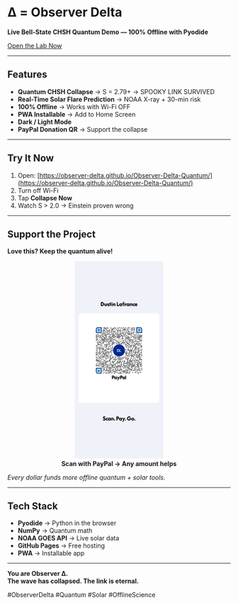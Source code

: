 # Δ = Observer Delta

**Live Bell-State CHSH Quantum Demo — 100% Offline with Pyodide**

[Open the Lab Now](https://observer-delta.github.io/Observer-Delta-Quantum/)

---

## Features

- **Quantum CHSH Collapse** → S = 2.79+ → SPOOKY LINK SURVIVED  
- **Real-Time Solar Flare Prediction** → NOAA X-ray + 30-min risk  
- **100% Offline** → Works with Wi-Fi OFF  
- **PWA Installable** → Add to Home Screen  
- **Dark / Light Mode**  
- **PayPal Donation QR** → Support the collapse

---

## Try It Now

1. Open: [https://observer-delta.github.io/Observer-Delta-Quantum/](https://observer-delta.github.io/Observer-Delta-Quantum/)  
2. Turn off Wi-Fi  
3. Tap **Collapse Now**  
4. Watch S > 2.0 → Einstein proven wrong

---

## Support the Project

**Love this? Keep the quantum alive!**

<p align="center">
  <img src="paypal-qr.png" width="200" alt="PayPal QR Code">
  <br>
  <b>Scan with PayPal → Any amount helps</b>
</p>

*Every dollar funds more offline quantum + solar tools.*

---

## Tech Stack

- **Pyodide** → Python in the browser  
- **NumPy** → Quantum math  
- **NOAA GOES API** → Live solar data  
- **GitHub Pages** → Free hosting  
- **PWA** → Installable app

---

**You are Observer Δ.**  
**The wave has collapsed. The link is eternal.**

#ObserverDelta #Quantum #Solar #OfflineScience 
